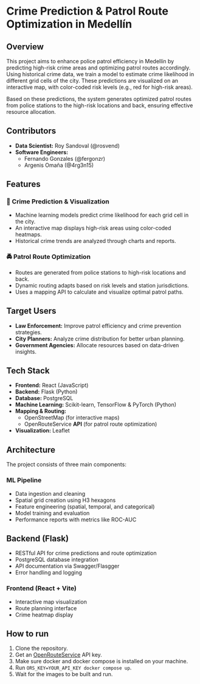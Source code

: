 # Crime Prediction & Patrol Route Optimization in Medellín

## Overview
This project aims to enhance police patrol efficiency in Medellín by predicting high-risk crime areas and optimizing patrol routes accordingly. Using historical crime data, we train a model to estimate crime likelihood in different grid cells of the city. These predictions are visualized on an interactive map, with color-coded risk levels (e.g., red for high-risk areas).

Based on these predictions, the system generates optimized patrol routes from police stations to the high-risk locations and back, ensuring effective resource allocation.

## Contributors
- **Data Scientist:** Roy Sandoval (@rosvend)  
- **Software Engineers:**  
  - Fernando Gonzales (@fergonzr)
  - Argenis Omaña (@4rg3n15)  

## Features

### 🚨 Crime Prediction & Visualization
- Machine learning models predict crime likelihood for each grid cell in the city.  
- An interactive map displays high-risk areas using color-coded heatmaps.  
- Historical crime trends are analyzed through charts and reports.  

### 🚔 Patrol Route Optimization
- Routes are generated from police stations to high-risk locations and back.  
- Dynamic routing adapts based on risk levels and station jurisdictions.  
- Uses a mapping API to calculate and visualize optimal patrol paths.  

## Target Users
- **Law Enforcement:** Improve patrol efficiency and crime prevention strategies.  
- **City Planners:** Analyze crime distribution for better urban planning.  
- **Government Agencies:** Allocate resources based on data-driven insights.  

## Tech Stack
- **Frontend:** React (JavaScript)  
- **Backend:** Flask (Python)  
- **Database:** PostgreSQL
- **Machine Learning:** Scikit-learn, TensorFlow & PyTorch (Python)  
- **Mapping & Routing:**  
  - OpenStreetMap (for interactive maps)  
  - OpenRouteService **API** (for patrol route optimization)  
- **Visualization:** Leaflet

## Architecture
The project consists of three main components:

### ML Pipeline
- Data ingestion and cleaning
- Spatial grid creation using H3 hexagons
- Feature engineering (spatial, temporal, and categorical)
- Model training and evaluation
- Performance reports with metrics like ROC-AUC
## Backend (Flask)
- RESTful API for crime predictions and route optimization
- PostgreSQL database integration
- API documentation via Swagger/Flasgger
- Error handling and logging
### Frontend (React + Vite)
- Interactive map visualization
- Route planning interface
- Crime heatmap display

## How to run

1. Clone the repository.
2. Get an [OpenRouteService](https://openrouteservice.org/) API key.
3. Make sure docker and docker compose is installed on your machine.
4. Run `ORS_KEY=YOUR_API_KEY docker compose up`.
5. Wait for the images to be built and run.
